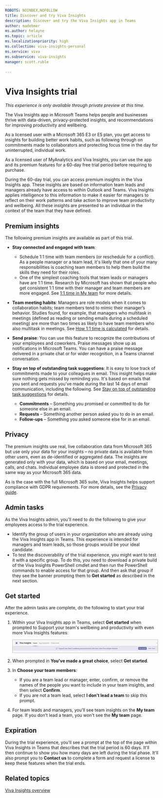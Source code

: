 ```yaml
---
ROBOTS: NOINDEX,NOFOLLOW
title: Discover and try Viva Insights
description: Discover and try the Viva Insights app in Teams 
author: madehmer
ms.author: helayne
ms.topic: article
ms.localizationpriority: high 
ms.collection: viva-insights-personal
ms.service: viva 
ms.subservice: viva-insights
manager: scott.ruble

---
```


# Viva Insights trial

*This experience is only available through private preview at this time.*

The Viva Insights app in Microsoft Teams helps people and businesses thrive with data-driven, privacy-protected insights, and recommendations for improving productivity and wellbeing.

As a licensed user with a Microsoft 365 E3 or E5 plan, you get access to insights for building better work habits, such as following through on commitments made to collaborators and protecting focus time in the day for uninterrupted, individual work.

As a licensed user of MyAnalytics and Viva Insights, you can use the app and its premium features for a 60-day free trial period before requiring to purchase.

During the 60-day trial, you can access premium insights in the Viva Insights app. These insights are based on information team leads and managers already have access to within Outlook and Teams. Viva Insights applies intelligence to this information to make it easier for managers to reflect on their work patterns and take action to improve team productivity and wellbeing. All these insights are presented to an individual in the context of the team that they have defined.

## Premium insights

The following premium insights are available as part of this trial.

* **Stay connected and engaged with team**:  

  * Schedule 1:1 time with team members (or reschedule for a conflict). As a people manager or a team lead, it's likely that one of your many responsibilities is coaching team members to help them build the skills they need for their roles.
  * One of the simplest coaching tools that team leads or managers have are 1:1 time. Research by Microsoft has shown that people who get consistent 1:1 time with their manager and team members are more engaged. See [1:1 time in My team](../../use/myteam.md#11-time) for more details.

* **Team meeting habits**: Managers are role models when it comes to collaboration habits; team members tend to mimic their manager’s behavior. Studies found, for example, that managers who multitask in meetings (defined as reading or sending emails during a scheduled meeting) are more than two times as likely to have team members who also multitask in meetings. See [How 1:1 time is calculated](../../use/myteam.md#how-11-time-is-calculated) for details.
* **Send praise**: You can use this feature to recognize the contributions of your employees and coworkers. Praise messages show up as notifications in Microsoft Teams. You can have a praise message delivered in a private chat or for wider recognition, in a Teams channel conversation.
* **Stay on top of outstanding task suggestions**: It is easy to lose track of commitments made to your colleagues in email. This insight helps make sure nothing gets missed by reminding you. It's based on emails that you sent and requests you've made during the last 14 days of email communication, including the following. See [Stay on top of outstanding task suggestions](../teams/viva-insights-stay-connected.md#stay-on-top-of-outstanding-task-suggestions) for details.

  * **Commitments** – Something you promised or committed to do for someone else in an email.
  * **Requests** – Something another person asked you to do in an email.
  * **Follow-ups** – Something you asked someone else for in an email.

## Privacy

The premium insights use real, live collaboration data from Microsoft 365 but use only your data for your insights – no private data is available from other users, even as de-identified or aggregated data. The insights are generated only with your data, which is based on your email, meetings, calls, and chats. Individual employee data is stored and protected in the same way as your Microsoft 365 data.

As is the case with the full Microsoft 365 suite, Viva Insights helps support compliance with GDPR requirements. For more details, see the [Privacy guide](privacy-guide-users.md).

## Admin tasks

As the Viva Insights admin, you'll need to do the following to give your employees access to the trial experience.

* Identify the group of users in your organization who are already using the Viva Insights app in Teams. This experience is intended for managers and team leads, so those groups would be your ideal candidate.
* To test the discoverability of the trial experience, you might want to test it with a specific group. To do this, you need to download a private build of the Viva Insights PowerShell cmdlet and then run the PowerShell commands to enable access for that group. And then ask that group if they see the banner prompting them to **Get started** as described in the next section.

## Get started

After the admin tasks are complete, do the following to start your trial experience.

1. Within your Viva Insights app in Teams, select **Get started** when prompted to Support your team's wellbeing and productivity with even more Viva Insights features:

   ![Insights panel.](../teams/images/trial-prompt.png)

2. When prompted in **You've made a great choice**, select **Get started**.
3. In **Choose your team members**:

   * If you are a team lead or manager, enter, confirm, or remove the names of the people you want to include in your team insights, and then select **Confirm**.
   * If you are not a team lead, select **I don't lead a team** to skip this prompt.

4. For team leads and managers, you'll see team insights on the **My team** page. If you don't lead a team, you won't see the **My team** page.

## Expiration

During the trial experience, you'll see a prompt at the top of the page within Viva Insights in Teams that describes that the trial period is 60 days. It'll then continue to show you how many days are left during the trial phase. It'll also prompt you to **Contact us** to complete a form and request a license to keep these features when the trial ends.

## Related topics

[Viva Insights overview](../teams/viva-teams-app.md)
